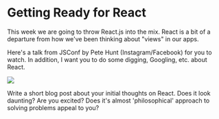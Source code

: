 # Getting Ready for React

This week we are going to throw React.js into the mix. React is a bit of a departure from how we've been thinking about "views" in our apps.

Here's a talk from JSConf by Pete Hunt (Instagram/Facebook) for you to watch. In addition, I want you to do some digging, Googling, etc. about React.

[![](http://img.youtube.com/vi/x7cQ3mrcKaY/0.jpg)](http://www.youtube.com/watch?v=x7cQ3mrcKaY)

Write a short blog post about your initial thoughts on React. Does it look daunting? Are you excited? Does it's almost 'philosophical' approach to solving problems appeal to you?
